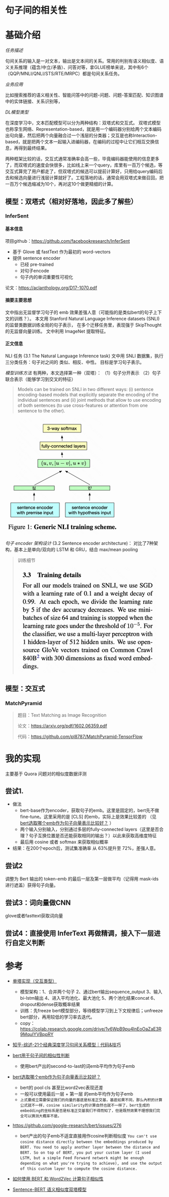 
# 句子间的相关性

# 基础介绍
*任务描述*

句间关系的输入是一对文本，输出是文本间的关系。常用的判别有语义相似度、语义关系推理（蕴含/中立/矛盾）、问答对等，拿GLUE榜单来说，其中有6个（QQP/MNLI/QNLI/STS/RTE/MRPC）都是句间关系任务。

*业务应用*

比如搜索推荐的语义相关性、智能问答中的问题-问题、问题-答案匹配、知识图谱中的实体链接、关系识别等，

*DL模型类型*

在深度学习中，文本匹配模型可以分为两种结构：双塔式和交互式。 双塔式模型也称孪生网络、Representation-based，就是用一个编码器分别给两个文本编码出句向量，然后把两个向量融合过一个浅层的分类器；交互是也称Interaction-based，就是把两个文本一起输入进编码器，在编码的过程中让它们相互交换信息，再得到最终结果。

两种框架比较的话，交互式通常准确率会高一些，毕竟编码器能使用的信息更多了，而双塔式的速度会快很多，比如线上来一个query，库里有一百万个候选，等交互式算完了用户都走了，但双塔式的候选可以提前计算好，只用给query编码后去和候选向量进行浅层计算就好了。工程落地的话，通常会用双塔式来做召回，把一百万个候选缩减为10个，再对这10个做更精细的计算。

## 模型：双塔式（相对好落地，因此多了解些）

### InferSent

#### 基本信息

项目github：https://github.com/facebookresearch/InferSent
- 基于 Glove 或 fastText 作为最初的 word-vectors
- 提供 sentence encoder 
  - 已经 pre-trained 
  - 对句子encode 
  - 句子内的单词重要性可视化
  
论文：https://aclanthology.org/D17-1070.pdf

#### 摘要主要思想

文中指出无监督学习句子的 emb 效果差强人意（可能指的是类似bert的句子上下文的训练？）。
本文用  Stanford Natural Language Inference datasets (SNLI) 的监督类数据训练全局的句子表示，
在多个迁移任务里，表现强于 SkipThought 的无监督向量训练。
文中利用 ImageNet 提取特征。

#### 正文信息
 NLI 任务 (3.1 The Natural Language Inference task)
文中用 SNLI 数据集，执行三分类任务：句子对之间的 类似、相反、中性。
目标是学习句子表示。

*模型训练方法* 有两种，本文选择第一种（双塔）：
（1）句子分开表示 （2）句子联合表示（能够学习到交叉的特征）

> Models can be trained on SNLI in two different ways: (i) sentence encoding-based models that explicitly separate the encoding of the individual sentences and (ii) joint methods that allow to use encoding of both sentences (to use cross-features or attention from one sentence to the other).

![img.png](img_InferSent1_modelpic.png)

*句子 encoder 架构设计*  (3.2 Sentence encoder architecture)：
对比了7种架构，基本上是单向/双向的 LSTM 和 GRU，结合 max/mean pooling

> 训练细节
>
> ![img.png](img_InferSent1_traindetails.png)

## 模型：交互式

### MatchPyramid

> 题目：Text Matching as Image Recognition 
> 
> 论文：https://arxiv.org/pdf/1602.06359.pdf
> 
> 代码：https://github.com/pl8787/MatchPyramid-TensorFlow


# 我的实现

主要基于 Quora 问题对的相似度数据评测

## 尝试1. 
- 做法
    - bert-base作为encoder，获取句子的emb。这里是固定的，bert先不做fine-tune。这里采用的是 [CLS] 的emb，实际上是效果比较差的
      （见 [bert选取哪个emb作为句子向量表示比较好？](https://blog.csdn.net/u012526436/article/details/115736907) ）
    - 两个输入分别输入，分别通过多层的fully-connected layers（这里是否合理？句子互换位置是否还能获取相同的输出？）以此来获取高维度特征
    - 最后用 cosine 或者 softmax 来获取相似概率
- 结果：在200个epoch后，测试集准确率 从 63%提升至 72%，差强人意。

## 尝试2
调整为 Bert 输出的 token-emb 的最后一层及第一层做平均（记得用 mask-ids 进行遮盖）获得句子向量。


## 尝试3：词向量做CNN

glove或者fasttext获取词向量

## 尝试4：直接使用 InferText 再做精调，接入下一层进行自定义判断




# 参考
- [单塔实现（交互类型）](https://colab.research.google.com/github/karm216/Fastpages-Notebooks/blob/master/_notebooks/2021-04-18-Quora%20Questions%20Pairs.ipynb#scrollTo=OPYy3UMICQN_)
  - 模型架构：1、合并两个句子 2、通过bert输出sequence_output 3、输入bi-lstm输出 4、进入平均池化、最大池化 5、两个池化结果concat 6、dropout和dense获取概率结果
  - 训练：先freeze bert模型部分，等待模型学习到上下文规律后；unfreeze bert部分，再用较低的学习率去迭代。
  - copy：https://colab.research.google.com/drive/1v6WpB9pu4lnEoOaZaE3R9MquIYVBppRY

- [知乎-综述-21个经典深度学习句间关系模型｜代码&技巧](https://zhuanlan.zhihu.com/p/357864974)
- [bert用于句子间的相似性判断](https://mccormickml.com/2019/05/14/BERT-word-embeddings-tutorial/#32-understanding-the-output)
    - 使用bert产出的second-to-last的词emb平均作为句子emb
- [bert选取哪个emb作为句子向量表示比较好？](https://blog.csdn.net/u012526436/article/details/115736907)
    - bert的 pool cls 甚至比word2vec表现还差
    - 一般可以使用最后一层 + 第一层 的emb平均作为句子emb
    - `上式要成立需要保证我们的向量的基底是标准正交基，基底如果不同，那么內积的计算公式就不一样，cosine similarity的计算自然也就不一样了，bert生成的embedding的坐标系是否是标准正交基我们不得而知了，但是既然效果不理想我们完全可以猜测大概率不是。`

- https://github.com/google-research/bert/issues/276
    - bert产出的句子emb不适宜直接用作cosine判断相似度
    `You can't use cosine distance directly between the embeddings produced by BERT. You need to apply another layer between the distance and BERT.
So on top of BERT, you put your custom layer (I used LSTM, but a simple Feed Forward network might be enough depending on what you're trying to achieve), and use the output of this custom layer to compute the cosine distance.`
- [如何使用 BERT 和 Word2Vec 计算句子相似性](https://geek.digiasset.org/pages/nlp/nlpinfo/using-similarity-sentence-bert-word2vec-_21Apr13202631442339/)
- [Sentence-BERT 语义相似度双塔模型](https://blog.csdn.net/weixin_42327752/article/details/124147253)
